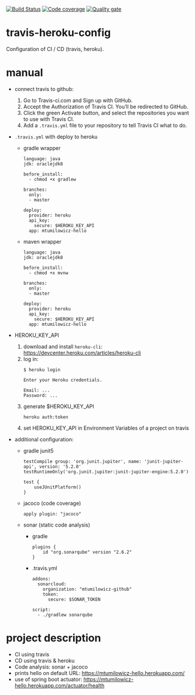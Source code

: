 [![Build Status](https://travis-ci.com/mtumilowicz/travis-heroku-config.svg?branch=master)](https://travis-ci.com/mtumilowicz/travis-heroku-config)
[![Code coverage](https://sonarcloud.io/api/project_badges/measure?project=com.example%3Atravis-heroku-config&metric=coverage)](https://sonarcloud.io/api/project_badges/measure?project=com.example%3Atravis-heroku-config&metric=coverage)
[![Quality gate](https://sonarcloud.io/api/project_badges/measure?project=com.example%3Atravis-heroku-config&metric=alert_status)](https://sonarcloud.io/api/project_badges/measure?project=com.example%3Atravis-heroku-config&metric=alert_status)

# travis-heroku-config
Configuration of CI / CD (travis, heroku).

# manual
* connect travis to github:
    1. Go to Travis-ci.com and Sign up with GitHub.
    1. Accept the Authorization of Travis CI. You’ll be redirected to GitHub.
    1. Click the green Activate button, and select the repositories you want to use with Travis CI.
    1. Add a `.travis.yml` file to your repository to tell Travis CI what to do.

* `.travis.yml` with deploy to heroku
    * gradle wrapper
        ```
        language: java
        jdk: oraclejdk8
        
        before_install:
          - chmod +x gradlew
        
        branches:
          only:
          - master
        
        deploy:
          provider: heroku
          api_key:
            secure: $HEROKU_KEY_API
          app: mtumilowicz-hello
        ```
            
    * maven wrapper
        ```
        language: java
        jdk: oraclejdk8
        
        before_install:
          - chmod +x mvnw
        
        branches:
          only:
          - master
        
        deploy:
          provider: heroku
          api_key:
            secure: $HEROKU_KEY_API
          app: mtumilowicz-hello
        ```        

* HEROKU_KEY_API
    1. download and install `heroku-cli`: https://devcenter.heroku.com/articles/heroku-cli
    1. log in:
        ```
        $ heroku login
        
        Enter your Heroku credentials.
        
        Email: ...
        Password: ...
        ```
    1. generate $HEROKU_KEY_API
        ```
        heroku auth:token
        ```
    1. set HEROKU_KEY_API in Environment Variables of a project on travis

* additional configuration:
    * gradle junit5
        ```
        testCompile group: 'org.junit.jupiter', name: 'junit-jupiter-api', version: '5.2.0'
        testRuntimeOnly('org.junit.jupiter:junit-jupiter-engine:5.2.0')
        
        test {
            useJUnitPlatform()
        }    
        ```
    * jacoco (code coverage)
        ```
        apply plugin: "jacoco"
        ```
    
    * sonar (static code analysis)
        * gradle
            ```
            plugins {
                id "org.sonarqube" version "2.6.2"
            }
            ```
        * .travis.yml
            ```
            addons:
              sonarcloud:
                organization: "mtumilowicz-github"
                token:
                  secure: $SONAR_TOKEN
              
            script:
              - ./gradlew sonarqube
            ```
        
    
# project description
* CI using travis
* CD using travis & heroku
* Code analysis: sonar + jacoco
* prints hello on default URL:
    https://mtumilowicz-hello.herokuapp.com/
* use of spring boot actuator:
    https://mtumilowicz-hello.herokuapp.com/actuator/health
